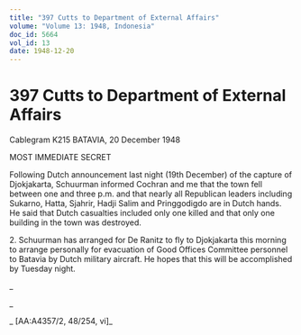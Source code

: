 ```yaml
---
title: "397 Cutts to Department of External Affairs"
volume: "Volume 13: 1948, Indonesia"
doc_id: 5664
vol_id: 13
date: 1948-12-20
---
```


# 397 Cutts to Department of External Affairs

Cablegram K215 BATAVIA, 20 December 1948

MOST IMMEDIATE SECRET

Following Dutch announcement last night (19th December) of the capture of Djokjakarta, Schuurman informed Cochran and me that the town fell between one and three p.m. and that nearly all Republican leaders including Sukarno, Hatta, Sjahrir, Hadji Salim and Pringgodigdo are in Dutch hands. He said that Dutch casualties included only one killed and that only one building in the town was destroyed.

2\. Schuurman has arranged for De Ranitz to fly to Djokjakarta this morning to arrange personally for evacuation of Good Offices Committee personnel to Batavia by Dutch military aircraft. He hopes that this will be accomplished by Tuesday night.

_

_

_ [AA:A4357/2, 48/254, vi]_

